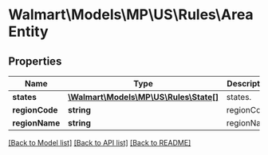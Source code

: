 # Walmart\Models\MP\US\Rules\AreaEntity

## Properties

Name | Type | Description | Notes
------------ | ------------- | ------------- | -------------
**states** | [**\Walmart\Models\MP\US\Rules\State[]**](State.md) | states. | [optional]
**regionCode** | **string** | regionCode | [optional]
**regionName** | **string** | regionName | [optional]


[[Back to Model list]](./) [[Back to API list]](../../../../../README.md#supported-apis) [[Back to README]](../../../../../README.md)
